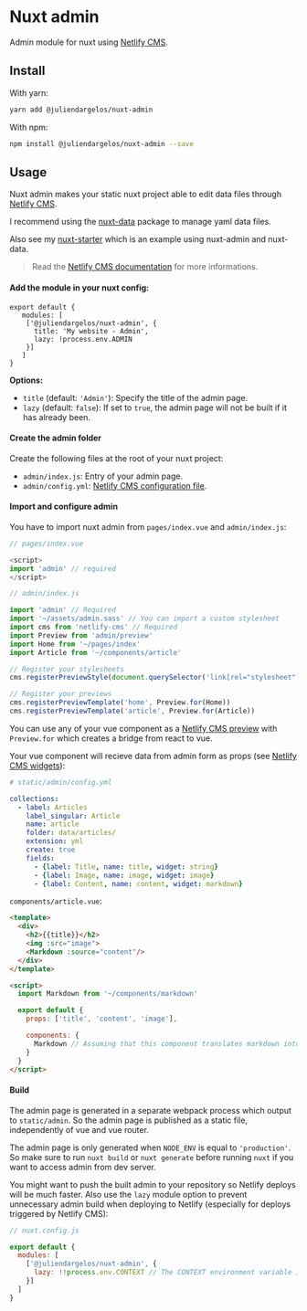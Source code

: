 # Nuxt admin

Admin module for nuxt using [Netlify CMS](https://www.netlifycms.org).

## Install

With yarn:

```bash
yarn add @juliendargelos/nuxt-admin
```

With npm:

```bash
npm install @juliendargelos/nuxt-admin --save
```

## Usage

Nuxt admin makes your static nuxt project able to edit data files through [Netlify CMS](https://www.netlifycms.org).

I recommend using the [nuxt-data](https://github.com/juliendargelos/nuxt-data) package to manage yaml data files.

Also see my [nuxt-starter](https://github.com/juliendargelos/nuxt-starter) which is an example using nuxt-admin and nuxt-data.

> Read the [Netlify CMS documentation](https://www.netlifycms.org/docs/) for more informations.

#### Add the module in your nuxt config:

```shell
export default {
   modules: [
    ['@juliendargelos/nuxt-admin', {
      title: 'My website - Admin',
      lazy: !process.env.ADMIN
    }]
   ]
}
```

**Options:**

- `title` (default: `'Admin'`): Specify the title of the admin page.
- `lazy` (default: `false`): If set to `true`, the admin page will not be built if it has already been.

#### Create the admin folder

Create the following files at the root of your nuxt project:
  - `admin/index.js`: Entry of your admin page.
  - `admin/config.yml`: [Netlify CMS configuration file](https://www.netlifycms.org/docs/configuration-options/).

#### Import and configure admin

You have to import nuxt admin from `pages/index.vue` and `admin/index.js`:

```javascript
// pages/index.vue

<script>
import 'admin' // required
</script>
```

```javascript
// admin/index.js

import 'admin' // Required
import '~/assets/admin.sass' // You can import a custom stylesheet
import cms from 'netlify-cms' // Required
import Preview from 'admin/preview'
import Home from '~/pages/index'
import Article from '~/components/article'

// Register your stylesheets
cms.registerPreviewStyle(document.querySelector('link[rel="stylesheet"]').href)

// Register your previews
cms.registerPreviewTemplate('home', Preview.for(Home))
cms.registerPreviewTemplate('article', Preview.for(Article))
```

You can use any of your vue component as a [Netlify CMS preview](https://www.netlifycms.org/docs/customization/) with `Preview.for` which creates a bridge from react to vue.

Your vue component will recieve data from admin form as props (see [Netlify CMS widgets](https://www.netlifycms.org/docs/widgets/)):

```yaml
# static/admin/config.yml

collections:
  - label: Articles
    label_singular: Article
    name: article
    folder: data/articles/
    extension: yml
    create: true
    fields:
      - {label: Title, name: title, widget: string}
      - {label: Image, name: image, widget: image}
      - {label: Content, name: content, widget: markdown}
```

`components/article.vue`:
```html
<template>
  <div>
    <h2>{{title}}</h2>
    <img :src="image">
    <Markdown :source="content"/>
  </div>
</template>

<script>
  import Markdown from '~/components/markdown'

  export default {
    props: ['title', 'content', 'image'],

    components: {
      Markdown // Assuming that this component translates markdown into html
    }
  }
</script>
```

#### Build

The admin page is generated in a separate webpack process which output to `static/admin`. So the admin page is published as a static file, independently of vue and vue router.

The admin page is only generated when `NODE_ENV` is equal to `'production'`. So make sure to run `nuxt build` or `nuxt generate` before running `nuxt` if you want to access admin from dev server.

You might want to push the built admin to your repository so Netlify deploys will be much faster. Also use the `lazy` module option to prevent unnecessary admin build when deploying to Netlify (especially for deploys triggered by Netlify CMS):

```javascript
// nuxt.config.js

export default {
  modules: [
    ['@juliendargelos/nuxt-admin', {
      lazy: !!process.env.CONTEXT // The CONTEXT environment variable is set by Netlify
    }]
  ]
}
```
